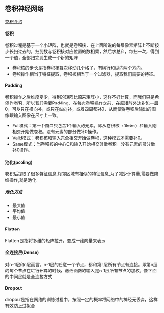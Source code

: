 ## 卷积神经网络
[卷积介绍](http://www.sohu.com/a/241338315_787107)

#### 卷积
卷积过程是基于一个小矩阵，也就是卷积核，在上面所说的每层像素矩阵上不断按步长扫过去的，扫到数与卷积核对应位置的数相乘，然后求总和，每扫一次，得到一个值，全部扫完则生成一个新的矩阵

- 卷积核的步长是指卷积核每次移动几个格子，有横行和纵向两个方向。
- 卷积操作相当于特征提取，卷积核相当于一个过滤器，提取我们需要的特征。

#### Padding
卷积操作之后维度变少，得到的矩阵比原来矩阵小，这样不好计算，而我们只是希望作卷积，所以我们需要Padding，在每次卷积操作之前，在原矩阵外边补包一层0，可以只在横向补，或只在纵向补，或者四周都补0，从而使得卷积后输出的图像跟输入图像在尺寸上一致。

- Full模式：第一个窗口只包含1个输入的元素，即从卷积核（fileter）和输入刚相交开始做卷积。没有元素的部分做补0操作。
- Valid模式：卷积核和输入完全相交开始做卷积，这种模式不需要补0。
- Same模式：当卷积核的中心C和输入开始相交时做卷积。没有元素的部分做补0操作。

#### 池化(pooling)
卷积后提取了很多特征信息,相邻区域有相似的特征信息,为了减少计算量,需要做降维操作,就是池化

##### 池化方法
- 最大值
- 平均值
- 最小值

#### Flatten

Flatten 是指将多维的矩阵拉开，变成一维向量来表示

#### 全连接层(Dense)
对n-1层和n层而言，n-1层的任意一个节点，都和第n层所有节点有连接。即第n层的每个节点在进行计算的时候，激活函数的输入是n-1层所有节点的加权。像下面的中间层就是全连接方式

#### Dropout

dropout是指在网络的训练过程中，按照一定的概率将网络中的神经元丢弃，这样有效防止过拟合

#### 

